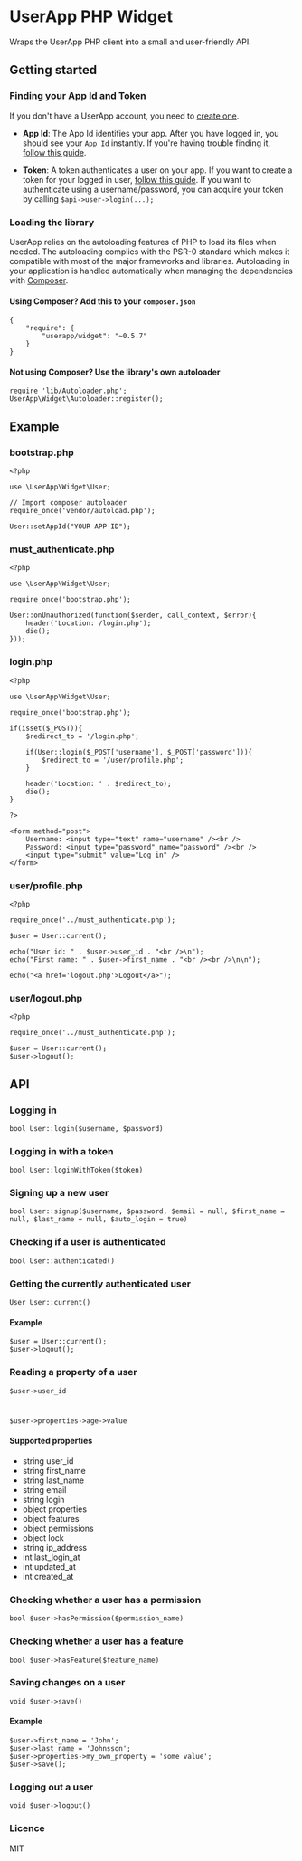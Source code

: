 # UserApp PHP Widget

Wraps the UserApp PHP client into a small and user-friendly API.

## Getting started

### Finding your App Id and Token

If you don't have a UserApp account, you need to [create one](https://app.userapp.io/#/sign-up/).

* **App Id**: The App Id identifies your app. After you have logged in, you should see your `App Id` instantly. If you're having trouble finding it, [follow this guide](https://help.userapp.io/customer/portal/articles/1322336-how-do-i-find-my-app-id-).

*  **Token**: A token authenticates a user on your app. If you want to create a token for your logged in user, [follow this guide](https://help.userapp.io/customer/portal/articles/1364103-how-do-i-create-an-api-token-). If you want to authenticate using a username/password, you can acquire your token by calling `$api->user->login(...);`

### Loading the library

UserApp relies on the autoloading features of PHP to load its files when needed. The autoloading complies with the PSR-0 standard which makes it compatible with most of the major frameworks and libraries. Autoloading in your application is handled automatically when managing the dependencies with [Composer](https://packagist.org/packages/userapp/userapp).
    
#### Using Composer? Add this to your `composer.json`

	{
		"require": {
			"userapp/widget": "~0.5.7"
		}
	}

#### Not using Composer? Use the library's own autoloader

    require 'lib/Autoloader.php';
    UserApp\Widget\Autoloader::register();

## Example

### bootstrap.php

    <?php
    
	use \UserApp\Widget\User;
	
	// Import composer autoloader
	require_once('vendor/autoload.php');
	
	User::setAppId("YOUR APP ID");

### must_authenticate.php
	
	<?php
	
	use \UserApp\Widget\User;
	
	require_once('bootstrap.php');
	
	User::onUnauthorized(function($sender, call_context, $error){
	    header('Location: /login.php');
	    die();
	}));
	
### login.php

    <?php

    use \UserApp\Widget\User;
    
    require_once('bootstrap.php');

    if(isset($_POST)){
        $redirect_to = '/login.php';
        
        if(User::login($_POST['username'], $_POST['password'])){
            $redirect_to = '/user/profile.php';
        }
        
        header('Location: ' . $redirect_to);
        die();
    }
    
    ?>

    <form method="post">
        Username: <input type="text" name="username" /><br />
        Password: <input type="password" name="password" /><br />
        <input type="submit" value="Log in" />
    </form>

### user/profile.php

    <?php
    
    require_once('../must_authenticate.php');

	$user = User::current();
		
	echo("User id: " . $user->user_id . "<br />\n");
	echo("First name: " . $user->first_name . "<br /><br />\n\n");
	
	echo("<a href='logout.php'>Logout</a>");
	
### user/logout.php

    <?php
    
    require_once('../must_authenticate.php');

	$user = User::current();
	$user->logout();

## API

### Logging in

    bool User::login($username, $password)

### Logging in with a token

    bool User::loginWithToken($token)

### Signing up a new user

    bool User::signup($username, $password, $email = null, $first_name = null, $last_name = null, $auto_login = true)

### Checking if a user is authenticated

    bool User::authenticated()

### Getting the currently authenticated user

    User User::current()

#### Example

    $user = User::current();
    $user->logout();

### Reading a property of a user

    $user->user_id
#
    $user->properties->age->value

#### Supported properties

* string user_id
* string first_name
* string last_name
* string email
* string login
* object properties
* object features
* object permissions
* object lock
* string ip_address
* int last\_login_at
* int updated_at
* int created_at

### Checking whether a user has a permission

    bool $user->hasPermission($permission_name)

### Checking whether a user has a feature

    bool $user->hasFeature($feature_name)

### Saving changes on a user

	void $user->save()

#### Example

	$user->first_name = 'John';
	$user->last_name = 'Johnsson';
	$user->properties->my_own_property = 'some value';
	$user->save();

### Logging out a user

    void $user->logout()

### Licence

MIT

